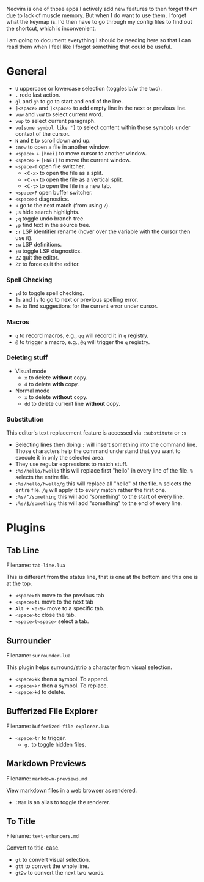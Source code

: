 Neovim is one of those apps I actively add new features to then forget them due to lack
of muscle memory. But when I do want to use them, I forget what the keymap is. I'd then have to go through my
config files to find out the shortcut, which is inconvenient.

I am going to document everything I should be needing here so that I can read them when
I feel like I forgot something that could be useful.

# General
- `U` uppercase or lowercase selection (toggles b/w the two).
- `.` redo last action.
- `gl` and `gh` to go to start and end of the line.
- `]<space>` and `]<space>` to add empty line in the next or previous line.
- `vuw` and `vuW` to select current word.
- `vup` to select current paragraph.
- `vu[some symbol like "]` to select content within those symbols under context of the cursor.
- `N` and `E` to scroll down and up.
- `:new` to open a file in another window.
- `<space>` + `[hnei]` to move cursor to another window.
- `<space>` + `[HNEI]` to move the current window.
- `<space>f` open file switcher.
    - `<C-x>` to open the file as a split.
    - `<C-v>` to open the file as a vertical split.
    - `<C-t>` to open the file in a new tab.
- `<space>F` open buffer switcher.
- `<space>d` diagnostics.
- `k` go to the next match (from using `/`).
- `;s` hide search highlights.
- `;q` toggle undo branch tree.
- `;p` find text in the source tree.
- `;r` LSP identifier rename (hover over the variable with the cursor then use it).
- `;w` LSP definitions.
- `;u` toggle LSP diagnostics.
- `ZZ` quit the editor.
- `Zz` to force quit the editor.
### Spell Checking
- `;d` to toggle spell checking.
- `]s` and `[s` to go to next or previous spelling error.
- `z=` to find suggestions for the current error under cursor.
### Macros
- `q` to record macros, e.g., `qq` will record it in `q` registry.
- `@` to trigger a macro, e.g., `@q` will trigger the `q` registry.
### Deleting stuff
- Visual mode
    - `x` to delete **without** copy.
    - `d` to delete **with** copy.
- Normal mode
    - `x` to delete **without** copy.
    - `dd` to delete current line **without** copy.
### Substitution
This editor's text replacement feature is accessed via `:substitute` or `:s`

- Selecting lines then doing `:` will insert something into the command line. Those
  characters help the command understand that you want to execute it in only the selected
  area.
- They use regular expressions to match stuff.
- `:%s/hello/hwello` this will replace first "hello" in every line of the file. `%`
  selects the entire file.
- `:%s/hello/hwello/g` this will replace all "hello" of the file. `%`
  selects the entire file. `/g` will apply it to every match rather the first one.
- `:%s/^/something` this will add "something" to the start of every line.
- `:%s/$/something` this will add "something" to the end of every line.

# Plugins
## Tab Line
Filename: `tab-line.lua`

This is different from the status line, that is one at the bottom and this one is at the
top.

- `<space>th` move to the previous tab
- `<space>ti` move to the next tab
- `Alt + <0-9>` move to a specific tab.
- `<space>tc` close the tab.
- `<space>t<space>` select a tab.

## Surrounder
Filename: `surrounder.lua`

This plugin helps surround/strip a character from visual selection. 

- `<space>kk` then a symbol. To append.
- `<space>kr` then a symbol. To replace.
- `<space>kd` to delete.

## Bufferized File Explorer
Filename: `bufferized-file-explorer.lua`

- `<space>tr` to trigger.
    - `g.` to toggle hidden files.

## Markdown Previews
Filename: `markdown-previews.md`

View markdown files in a web browser as rendered.

- `:MaT` is an alias to toggle the renderer.

## To Title
Filename: `text-enhancers.md`

Convert to title-case.

- `gt` to convert visual selection.
- `gtt` to convert the whole line.
- `gt2w` to convert the next two words.
